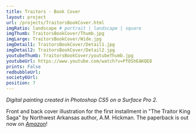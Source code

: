 ```yaml
---
title: Traitors - Book Cover
layout: project
url: /projects/TraitorsBookCover.html
imgRatio: landscape # portrait | landscape | square
imgThumb: TraitorsBookCover/Thumb.jpg
imgLarge: TraitorsBookCover/Wide.jpg
imgDetail1: TraitorsBookCover/Detail1.jpg
imgDetail2: TraitorsBookCover/Detail2.jpg
youtubeThumb: TraitorsBookCover/youtubeThumb.jpg
youtubeUrl: https://www.youtube.com/watch?v=PfOShEAKQE8
prints: False
redbubbleUrl: 
society6Url: 
position: 7
---
```


*Digital painting created in Photoshop CS5 on a Surface Pro 2.*

Front and back cover illustration for the first installment in "The Traitor King Saga" by Northwest Arkansas author, A.M. Hickman. The paperback is out now on [*Amazon*](http://alyssamay-art.tumblr.com/tagged/fan+art+fifteenth/)!
